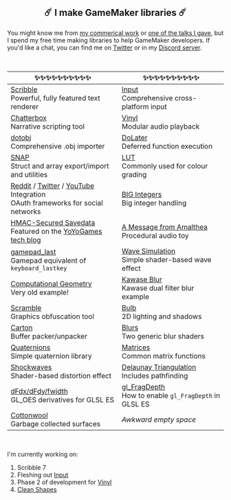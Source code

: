 <h2 align="center">☄️️ I make GameMaker libraries ☄️️</h2>

You might know me from [my commerical work](http://www.jujuadams.com/) or [one of the talks I gave](https://www.youtube.com/watch?v=Uj7nr6vSRvs), but I spend my free time making libraries to help GameMaker developers. If you'd like a chat, you can find me on [Twitter](https://twitter.com/jujuadams) or in my [Discord server](https://discord.gg/8krYCqr).

&nbsp;

|✨✨✨✨✨✨✨✨✨✨|✨✨✨✨✨✨✨✨✨✨|
|-----------------------------------------------------------------------------------------------------------------------------------------------------------------------------------------------------------------------------|-------------------------------------------------------------------------------------------------------|
|[Scribble](https://github.com/JujuAdams/scribble)<br>Powerful, fully featured text renderer                                                                                                                                  |[Input](https://github.com/JujuAdams/input)<br>Comprehensive cross-platform input                      |
|[Chatterbox](https://github.com/JujuAdams/chatterbox)<br>Narrative scripting tool                                                                                                                                            |[Vinyl](https://github.com/JujuAdams/vinyl)<br>Modular audio playback                                  |
|[dotobj](https://github.com/JujuAdams/dotobj)<br>Comprehensive .obj importer                                                                                                                                                 |[DoLater](https://github.com/JujuAdams/DoLater)<br>Deferred function execution                         |
|[SNAP](https://github.com/JujuAdams/SNAP)<br>Struct and array export/import and utilities                                                                                                                                    |[LUT](https://github.com/JujuAdams/LUT)<br>Commonly used for colour grading                            |
|[Reddit](https://github.com/JujuAdams/reddit-OAuth2) / [Twitter](https://github.com/JujuAdams/Twitter-OAuth1.0a) / [YouTube](https://github.com/JujuAdams/YouTube-OAuth2) Integration<br>OAuth frameworks for social networks|[BIG Integers](https://github.com/JujuAdams/BIG)<br>Big integer handling                               |
|[HMAC-Secured Savedata](https://github.com/JujuAdams/protect-your-savefiles)<br>Featured on the [YoYoGames tech blog](https://www.yoyogames.com/blog/537/protect-your-savefiles)                                             |[A Message from Amalthea](https://github.com/JujuAdams/meditations)<br>Procedural audio toy            |
|[gamepad_last](https://github.com/JujuAdams/gamepad_last)<br>Gamepad equivalent of `keyboard_lastkey`                                                                                                                        |[Wave Simulation](https://github.com/JujuAdams/Wave-Simulation)<br>Simple shader-based wave effect     |
|[Computational Geometry](https://github.com/JujuAdams/computational-geometry)<br>Very old example!                                                                                                                           |[Kawase Blur](https://github.com/JujuAdams/Kawase)<br>Kawase dual filter blur example                  |
|[Scramble](https://github.com/JujuAdams/Scramble)<br>Graphics obfuscation tool                                                                                                                                               |[Bulb](https://github.com/JujuAdams/Bulb)<br>2D lighting and shadows                                   |
|[Carton](https://github.com/JujuAdams/Carton)<br>Buffer packer/unpacker                                                                                                                                                      |[Blurs](https://github.com/JujuAdams/blurs)<br>Two generic blur shaders                                |
|[Quaternions](https://github.com/JujuAdams/basic-quaternions)<br>Simple quaternion library                                                                                                                                   |[Matrices](https://github.com/JujuAdams/matrices)<br>Common matrix functions                           |
|[Shockwaves](https://github.com/JujuAdams/Shockwave)<br>Shader-based distortion effect                                                                                                                                       |[Delaunay Triangulation](https://github.com/JujuAdams/delaunay)<br>Includes pathfinding                |
|[dFdx/dFdy/fwidth](https://github.com/JujuAdams/GL_OES_standard_derivatives)<br>GL_OES derivatives for GLSL ES                                                                                                               |[gl_FragDepth](https://github.com/JujuAdams/gl_FragDepthEXT)<br>How to enable `gl_FragDepth` in GLSL ES|
|[Cottonwool](https://github.com/JujuAdams/Cottonwool)<br>Garbage collected surfaces                                                                                                                                          |*Awkward empty space*                                                                                  |

&nbsp;

I'm currently working on:

1. Scribble 7
2. Fleshing out [Input](https://github.com/JujuAdams/input/)
3. Phase 2 of development for [Vinyl](https://github.com/JujuAdams/vinyl/)
4. [Clean Shapes](https://github.com/JujuAdams/Clean-Shapes)

